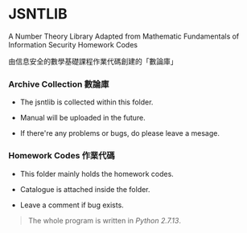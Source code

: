 # JSNTLIB


A Number Theory Library Adapted from Mathematic Fundamentals of Information Security Homework Codes

由信息安全的數學基礎課程作業代碼創建的「數論庫」



### Archive Collection 數論庫

* The jsntlib is collected within this folder.

* Manual will be uploaded in the future.

* If there're any problems or bugs, do please leave a mesage.


### Homework Codes 作業代碼

* This folder mainly holds the homework codes.

* Catalogue is attached inside the folder.

* Leave a comment if bug exists.




> The whole program is written in *Python 2.7.13*.
